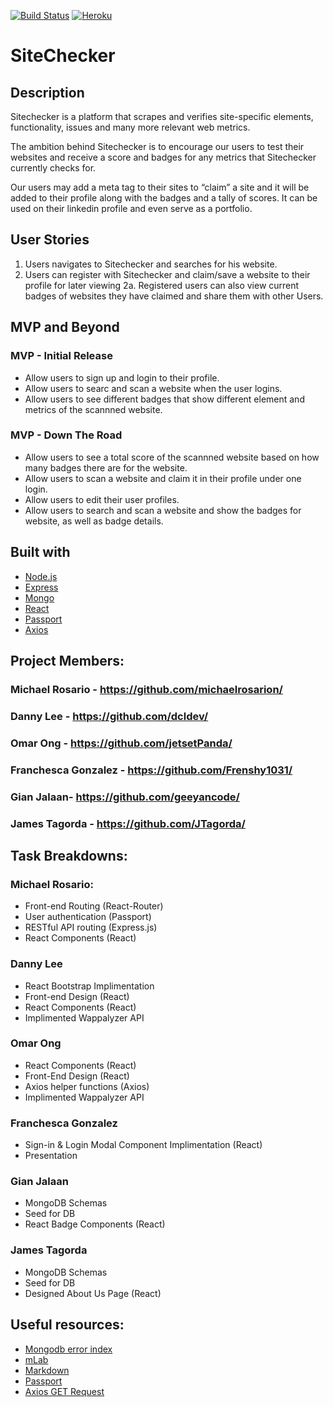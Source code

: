 [![Build Status](https://jtagorda.github.io/passing.svg)](https://)
[![Heroku](https://heroku-badge.herokuapp.com/?app=heroku-badge)](https://sitechecker-score.herokuapp.com/)


# SiteChecker

## Description
Sitechecker is a platform that scrapes and verifies site-specific elements, functionality, issues and many more relevant web metrics.

The ambition behind Sitechecker is to encourage our users to test their websites and receive a score and badges for any metrics that Sitechecker currently checks for.

Our users may add a meta tag to their sites to “claim” a site and it will be added to their profile along with the badges and a tally of scores.  It can be used on their linkedin profile and even serve as a portfolio.

## User Stories
1. Users navigates to Sitechecker and searches for his website.
2. Users can register with Sitechecker and claim/save a website to their profile for later viewing
2a. Registered users can also view current badges of websites they have claimed and share them with other Users.

## MVP and Beyond

### MVP - Initial Release

* Allow users to sign up and login to their profile.
* Allow users to searc and scan a website when the user logins.
* Allow users to see different badges that show different element and metrics of the scannned website. 


### MVP - Down The Road

* Allow users to see a total score of the scannned website based on how many badges there are for the website. 
* Allow users to scan a website and claim it in their profile under one login.
* Allow users to edit their user profiles.
* Allow users to search and scan a website and show the badges for website, as well as badge details.


## Built with
* [Node.js](https://nodejs.org/en/)
* [Express](https://expressjs.com/)
* [Mongo](https://docs.mongodb.com/manual/)
* [React](https://facebook.github.io/react/)
* [Passport](https://github.com/passport/)
* [Axios](https://github.com/mzabriskie/axios/)

## Project Members: 
### Michael Rosario - <https://github.com/michaelrosarion/>
### Danny Lee - <https://github.com/dcldev/>
### Omar Ong - <https://github.com/jetsetPanda/>
### Franchesca Gonzalez - <https://github.com/Frenshy1031/>
### Gian Jalaan- <https://github.com/geeyancode/>
### James Tagorda - <https://github.com/JTagorda/>

## Task Breakdowns:
### Michael Rosario: 
* Front-end Routing (React-Router)
* User authentication (Passport)
* RESTful API routing (Express.js)
* React Components (React)
### Danny Lee
* React Bootstrap Implimentation
* Front-end Design  (React)
* React Components (React)
* Implimented Wappalyzer API
### Omar Ong
* React Components (React)
* Front-End Design (React)
* Axios helper functions (Axios)
* Implimented Wappalyzer API
### Franchesca Gonzalez
* Sign-in & Login Modal Component Implimentation (React)
* Presentation
### Gian Jalaan
* MongoDB Schemas
* Seed for DB
* React Badge Components (React)
### James Tagorda
* MongoDB Schemas
* Seed for DB
* Designed About Us Page  (React)
## Useful resources: 

* [Mongodb error index](https://stackoverflow.com/questions/24430220/*e11000-duplicate-key-error-index-in-mongodb-mongoose)
* [mLab](http://docs.mlab.com/migrating/)
* [Markdown](https://github.com/adam-p/markdown-here/wiki/Markdown-Cheatsheet#emphasis)
* [Passport](http://passportjs.org/docs/username-password)
* [Axios GET Request](https://stackoverflow.com/questions/44888996/request-parameters-showing-as-undefined/44889353#44889353)

